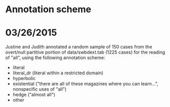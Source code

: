 Annotation scheme
=====================

# 03/26/2015
Justine and Judith annotated a random sample of 150 cases from the overt/null partitive portion of data/swbdext.tab (1225 cases) for the reading of "all", using the following annotation scheme:
- literal
- literal_dr (literal within a restricted domain)
- hyperbolic
- existential ("there are all of these magazines where you can learn...", nonspecific uses of "all")
- hedge ("almost all")
- other
